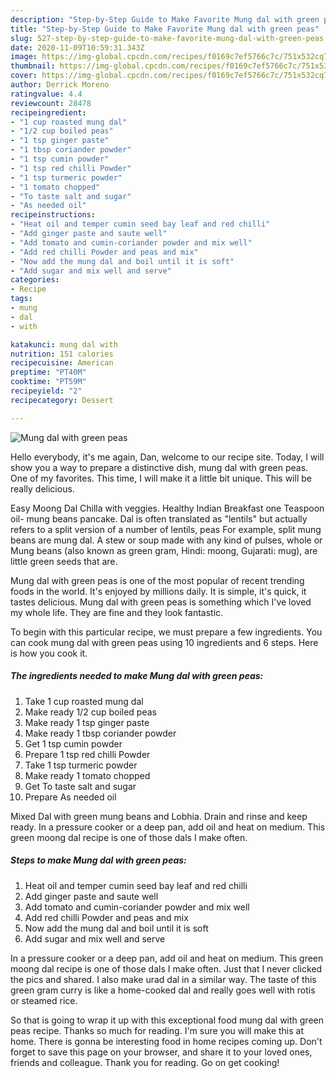 ```yaml
---
description: "Step-by-Step Guide to Make Favorite Mung dal with green peas"
title: "Step-by-Step Guide to Make Favorite Mung dal with green peas"
slug: 527-step-by-step-guide-to-make-favorite-mung-dal-with-green-peas
date: 2020-11-09T10:59:31.343Z
image: https://img-global.cpcdn.com/recipes/f0169c7ef5766c7c/751x532cq70/mung-dal-with-green-peas-recipe-main-photo.jpg
thumbnail: https://img-global.cpcdn.com/recipes/f0169c7ef5766c7c/751x532cq70/mung-dal-with-green-peas-recipe-main-photo.jpg
cover: https://img-global.cpcdn.com/recipes/f0169c7ef5766c7c/751x532cq70/mung-dal-with-green-peas-recipe-main-photo.jpg
author: Derrick Moreno
ratingvalue: 4.4
reviewcount: 28478
recipeingredient:
- "1 cup roasted mung dal"
- "1/2 cup boiled peas"
- "1 tsp ginger paste"
- "1 tbsp coriander powder"
- "1 tsp cumin powder"
- "1 tsp red chilli Powder"
- "1 tsp turmeric powder"
- "1 tomato chopped"
- "To taste salt and sugar"
- "As needed oil"
recipeinstructions:
- "Heat oil and temper cumin seed bay leaf and red chilli"
- "Add ginger paste and saute well"
- "Add tomato and cumin-coriander powder and mix well"
- "Add red chilli Powder and peas and mix"
- "Now add the mung dal and boil until it is soft"
- "Add sugar and mix well and serve"
categories:
- Recipe
tags:
- mung
- dal
- with

katakunci: mung dal with 
nutrition: 151 calories
recipecuisine: American
preptime: "PT40M"
cooktime: "PT59M"
recipeyield: "2"
recipecategory: Dessert

---
```



![Mung dal with green peas](https://img-global.cpcdn.com/recipes/f0169c7ef5766c7c/751x532cq70/mung-dal-with-green-peas-recipe-main-photo.jpg)

Hello everybody, it's me again, Dan, welcome to our recipe site. Today, I will show you a way to prepare a distinctive dish, mung dal with green peas. One of my favorites. This time, I will make it a little bit unique. This will be really delicious.

Easy Moong Dal Chilla with veggies. Healthy Indian Breakfast one Teaspoon oil- mung beans pancake. Dal is often translated as &#34;lentils&#34; but actually refers to a split version of a number of lentils, peas For example, split mung beans are mung dal. A stew or soup made with any kind of pulses, whole or Mung beans (also known as green gram, Hindi: moong, Gujarati: mug), are little green seeds that are.

Mung dal with green peas is one of the most popular of recent trending foods in the world. It's enjoyed by millions daily. It is simple, it's quick, it tastes delicious. Mung dal with green peas is something which I've loved my whole life. They are fine and they look fantastic.


To begin with this particular recipe, we must prepare a few ingredients. You can cook mung dal with green peas using 10 ingredients and 6 steps. Here is how you cook it.

<!--inarticleads1-->

##### The ingredients needed to make Mung dal with green peas:

1. Take 1 cup roasted mung dal
1. Make ready 1/2 cup boiled peas
1. Make ready 1 tsp ginger paste
1. Make ready 1 tbsp coriander powder
1. Get 1 tsp cumin powder
1. Prepare 1 tsp red chilli Powder
1. Take 1 tsp turmeric powder
1. Make ready 1 tomato chopped
1. Get To taste salt and sugar
1. Prepare As needed oil


Mixed Dal with green mung beans and Lobhia. Drain and rinse and keep ready. In a pressure cooker or a deep pan, add oil and heat on medium. This green moong dal recipe is one of those dals I make often. 

<!--inarticleads2-->

##### Steps to make Mung dal with green peas:

1. Heat oil and temper cumin seed bay leaf and red chilli
1. Add ginger paste and saute well
1. Add tomato and cumin-coriander powder and mix well
1. Add red chilli Powder and peas and mix
1. Now add the mung dal and boil until it is soft
1. Add sugar and mix well and serve


In a pressure cooker or a deep pan, add oil and heat on medium. This green moong dal recipe is one of those dals I make often. Just that I never clicked the pics and shared. I also make urad dal in a similar way. The taste of this green gram curry is like a home-cooked dal and really goes well with rotis or steamed rice. 

So that is going to wrap it up with this exceptional food mung dal with green peas recipe. Thanks so much for reading. I'm sure you will make this at home. There is gonna be interesting food in home recipes coming up. Don't forget to save this page on your browser, and share it to your loved ones, friends and colleague. Thank you for reading. Go on get cooking!

